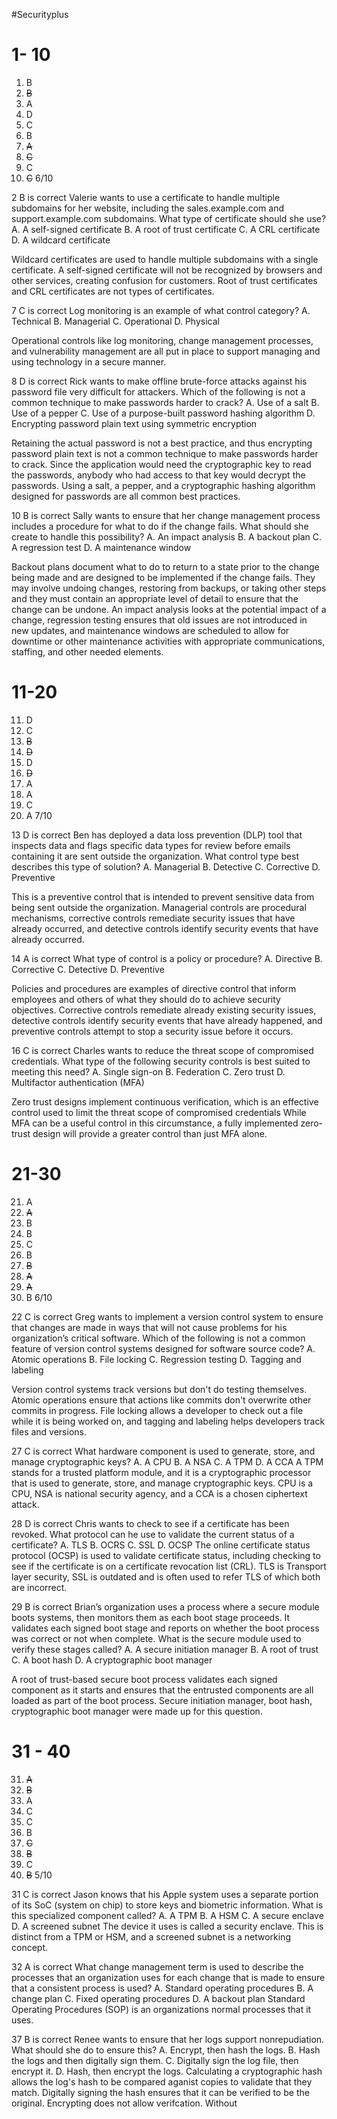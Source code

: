 #Securityplus 
# 1- 10
1. B
2. ~~B~~
3. A
4. D
5. C
6. B
7. ~~A~~
8. ~~C~~
9. C
10. ~~C~~
6/10

2 B is correct 
Valerie wants to use a certificate to handle multiple subdomains for her website, including
the sales.example.com and support.example.com subdomains. What type of certificate should she use?
A. A self-signed certificate
B. A root of trust certificate
C. A CRL certificate
D. A wildcard certificate

Wildcard certificates are used to handle multiple subdomains with a single certificate. A self-signed certificate will not be recognized by browsers and other services, creating confusion for customers. Root of trust certificates and CRL certificates are not types of certificates.

7 C is correct
Log monitoring is an example of what control category?
A. Technical
B. Managerial
C. Operational
D. Physical

Operational controls like log monitoring, change management processes, and vulnerability management are all put in place to support managing and using technology in a secure manner. 

8 D is correct
Rick wants to make offline brute-force attacks against his password file very difficult for
attackers. Which of the following is not a common technique to make passwords harder
to crack?
A. Use of a salt
B. Use of a pepper
C. Use of a purpose-built password hashing algorithm
D. Encrypting password plain text using symmetric encryption

Retaining the actual password is not a best practice, and thus encrypting password plain text is not a common technique to make passwords harder to crack.  Since the application would need the cryptographic key to read the passwords, anybody who had access to that key would decrypt the passwords. Using a salt, a pepper, and a cryptographic hashing
algorithm designed for passwords are all common best practices.

10 B is correct
Sally wants to ensure that her change management process includes a procedure for
what to do if the change fails. What should she create to handle this possibility?
A. An impact analysis
B. A backout plan
C. A regression test
D. A maintenance window

Backout plans document what to do to return to a state prior to the change being made and are designed to be implemented if the change fails. They may involve undoing changes, restoring from backups, or taking other steps and they must contain an appropriate level of detail to ensure that the change can be undone. An impact analysis looks at the potential impact of a change, regression testing ensures that old issues are not introduced in new updates, and maintenance windows are scheduled to allow for downtime or other maintenance activities with appropriate communications, staffing, and other needed elements.

# 11-20
11. D
12. C
13. ~~B~~
14. ~~D~~
15. D
16. ~~D~~
17. A
18. A
19. C
20. A
7/10

13 D is correct
Ben has deployed a data loss prevention (DLP) tool that inspects data and flags specific data
types for review before emails containing it are sent outside the organization. What control
type best describes this type of solution?
A. Managerial
B. Detective
C. Corrective
D. Preventive

This is a preventive control that is intended to prevent sensitive data from being sent outside the organization. Managerial controls are procedural mechanisms, corrective controls remediate security issues that have already occurred, and detective controls identify security events that have already occurred. 

14 A is correct 
What type of control is a policy or procedure?
A. Directive
B. Corrective
C. Detective
D. Preventive

Policies and procedures are examples of directive control that inform employees and others of what they should do to achieve security objectives. Corrective controls remediate already existing security issues, detective controls identify security events that have already happened, and preventive controls attempt to stop a security issue before it occurs.

16 C is correct 
Charles wants to reduce the threat scope of compromised credentials. What type of the following security controls is best suited to meeting this need?
A. Single sign-on
B. Federation
C. Zero trust
D. Multifactor authentication (MFA)

Zero trust designs implement continuous verification, which is an effective control used to limit the threat scope of compromised credentials While MFA can be a useful control in this circumstance, a fully implemented zero-trust design will provide a greater control than just MFA alone. 

# 21-30
21. A
22. ~~A~~
23. B
24. B
25. C
26. B
27. ~~B~~
28. ~~A~~
29. ~~A~~
30. B
6/10

22 C is correct 
Greg wants to implement a version control system to ensure that changes are made in ways
that will not cause problems for his organization’s critical software. Which of the following is
not a common feature of version control systems designed for software source code?
A. Atomic operations
B. File locking
C. Regression testing
D. Tagging and labeling

Version control systems track versions but don't do testing themselves. Atomic operations ensure that actions like commits don't overwrite other commits in progress. File locking allows a developer to check out a file while it is being worked on, and tagging and labeling helps developers track files and versions. 

27 C is correct 
What hardware component is used to generate, store, and manage cryptographic keys?
A. A CPU
B. A NSA
C. A TPM
D. A CCA
A TPM stands for a trusted platform module, and it is a cryptographic processor that is used to generate, store, and manage cryptographic keys. CPU is a CPU, NSA is national security agency, and a CCA is a chosen ciphertext attack.

28 D is correct
Chris wants to check to see if a certificate has been revoked. What protocol can he use to
validate the current status of a certificate?
A. TLS
B. OCRS
C. SSL
D. OCSP
The online certificate status protocol (OCSP) is used to validate certificate status, including checking to see if the certificate is on a certificate revocation list (CRL). TLS is Transport layer security, SSL is outdated and is often used to refer TLS of which both are incorrect. 

29 B is correct
Brian’s organization uses a process where a secure module boots systems, then monitors them
as each boot stage proceeds. It validates each signed boot stage and reports on whether the
boot process was correct or not when complete. What is the secure module used to verify
these stages called?
A. A secure initiation manager
B. A root of trust
C. A boot hash
D. A cryptographic boot manager

A root of trust-based secure boot process validates each signed component as it starts and ensures that the entrusted components are all loaded as part of the boot process. Secure initiation manager, boot hash, cryptographic boot manager were made up for this question.

# 31 - 40
31. ~~A~~
32. ~~B~~
33. A
34. C
35. C
36. B
37. ~~C~~
38. ~~B~~
39. C
40. ~~B~~
5/10

31 C is correct
Jason knows that his Apple system uses a separate portion of its SoC (system on chip) to
store keys and biometric information. What is this specialized component called?
A. A TPM
B. A HSM
C. A secure enclave
D. A screened subnet
The device it uses is called a security enclave. This is distinct from a TPM or HSM, and a screened subnet is a networking concept.

32 A is correct
What change management term is used to describe the processes that an organization uses
for each change that is made to ensure that a consistent process is used?
A. Standard operating procedures
B. A change plan
C. Fixed operating procedures
D. A backout plan
Standard Operating Procedures (SOP) is an organizations normal processes that it uses.

37 B is correct
Renee wants to ensure that her logs support nonrepudiation. What should she do to
ensure this?
A. Encrypt, then hash the logs.
B. Hash the logs and then digitally sign them.
C. Digitally sign the log file, then encrypt it.
D. Hash, then encrypt the logs.
Calculating a cryptographic hash allows the log's hash to be compared aganist copies to validate that they match. Digitally signing the hash ensures that it can be verified to be the original. Encrypting does not allow verifcation. Without
